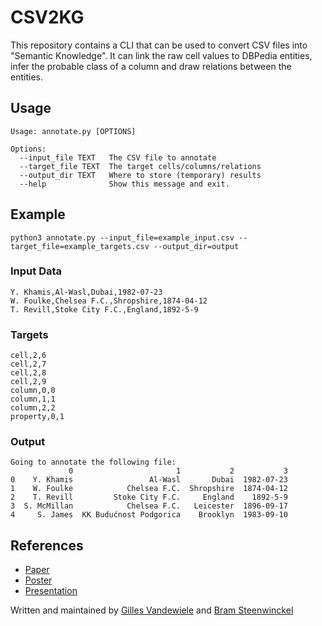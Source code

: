 # CSV2KG

This repository contains a CLI that can be used to convert CSV files into "Semantic Knowledge". It can link the raw cell values to DBPedia entities, infer the probable class of a column and draw relations between the entities.

## Usage

```
Usage: annotate.py [OPTIONS]

Options:
  --input_file TEXT   The CSV file to annotate
  --target_file TEXT  The target cells/columns/relations
  --output_dir TEXT   Where to store (temporary) results
  --help              Show this message and exit.
```

## Example

`python3 annotate.py --input_file=example_input.csv --target_file=example_targets.csv --output_dir=output`

### Input Data

```
Y. Khamis,Al-Wasl,Dubai,1982-07-23
W. Foulke,Chelsea F.C.,Shropshire,1874-04-12
T. Revill,Stoke City F.C.,England,1892-5-9
```

### Targets

```
cell,2,6
cell,2,7
cell,2,8
cell,2,9
column,0,0
column,1,1
column,2,2
property,0,1
```
### Output

```
Going to annotate the following file:
             0                       1           2           3
0    Y. Khamis                 Al-Wasl       Dubai  1982-07-23
1    W. Foulke            Chelsea F.C.  Shropshire  1874-04-12
2    T. Revill         Stoke City F.C.     England    1892-5-9
3  S. McMillan            Chelsea F.C.   Leicester  1896-09-17
4     S. James  KK Budućnost Podgorica    Brooklyn  1983-09-10

```

## References
* [Paper](http://www.cs.ox.ac.uk/isg/challenges/sem-tab/papers/IDLab.pdf) 
* [Poster](...)
* [Presentation](...)


Written and maintained by [Gilles Vandewiele](https://github.com/GillesVandewiele/) and [Bram Steenwinckel](https://github.com/bsteenwi)